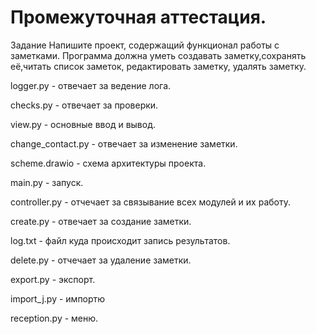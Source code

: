 # Промежуточная аттестация.

Задание
Напишите проект, содержащий функционал работы с заметками. Программа должна уметь создавать
заметку,сохранять её,читать список заметок, редактировать заметку, удалять заметку.

logger.py - отвечает за ведение лога.

checks.py - отвечает за проверки.

view.py - основные ввод и вывод.

change_contact.py - отвечает за изменение заметки.

scheme.drawio - схема архитектуры проекта.

main.py - запуск.

controller.py - отчечает за связывание всех модулей и их работу.

create.py - отвечает за создание заметки.

log.txt - файл куда происходит запись результатов.

delete.py - отчечает за удаление заметки.

export.py - экспорт.

import_j.py - импортю

reception.py - меню.
